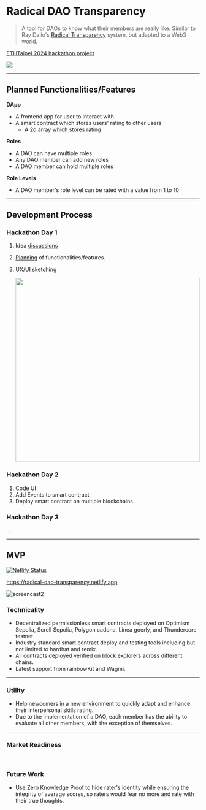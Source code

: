 # Radical DAO Transparency

> A tool for DAOs to know what their members are really like. Similar to Ray Dalio's [Radical Transparency](https://www.youtube.com/watch?v=3kUQlAUoDPw#t=13m10s) system, but adapted to a Web3 world.

[ETHTaipei 2024 hackathon project](https://taikai.network/ethtaipei/hackathons/hackathon-2024/projects/cltxxre4v0dxrwc01dvzpubvt)

![](https://taikai.azureedge.net/nCDM8OtyC2WZ5YH-WlKvrr9k5i6XfaYOauEhsQsIS5Y/rs:fit:1920:0:0/aHR0cHM6Ly9zdG9yYWdlLmdvb2dsZWFwaXMuY29tL3RhaWthaS1zdG9yYWdlL2ltYWdlcy9hMWE3NTI1MC1lNWI2LTExZWUtYjcyZi1lZGQxNmZlNjM1MWNTY3JlZW5zaG90IDIwMjQtMDMtMTkgMTM0OTE1LnBuZw)

---

## Planned Functionalities/Features

**DApp**

- A frontend app for user to interact with
- A smart contract which stores users' rating to other users
  - A 2d array which stores rating

**Roles**

- A DAO can have multiple roles
- Any DAO member can add new roles
- A DAO member can hold multiple roles

**Role Levels**

- A DAO member's role level can be rated with a value from 1 to 10

---

## Development Process

### Hackathon Day 1

1. Idea [discussions](https://github.com/jo-elimu/ethtaipei2024-hackathon/discussions)
2. [Planning](https://github.com/jo-elimu/ethtaipei2024-hackathon/tree/main?tab=readme-ov-file#planned-functionalitiesfeatures) of functionalities/features.
3. UX/UI sketching

   <img src="https://github.com/jo-elimu/ethtaipei2024-hackathon/assets/1451036/88b2e931-f578-4284-a619-1fc2c02e15fd" width="480" />

### Hackathon Day 2

1. Code UI
2. Add Events to smart contract
3. Deploy smart contract on multiple blockchains

### Hackathon Day 3

...

---

## MVP

[![Netlify Status](https://api.netlify.com/api/v1/badges/e1e35207-0868-4b9b-8ea1-11cad4196107/deploy-status)](https://app.netlify.com/sites/radical-dao-transparency/deploys)

https://radical-dao-transparency.netlify.app

![screencast2](https://github.com/jo-elimu/ethtaipei2024-hackathon/assets/1451036/b77de0d2-33dd-4f84-b82a-5ac7acc517c2)

### Technicality

* Decentralized permissionless smart contracts deployed on Optimism Sepolia, Scroll Sepolia, Polygon cadona, Linea goerly, and Thundercore testnet.
* Industry standard smart contract deploy and testing tools including but not limited to hardhat and remix.
* All contracts deployed verified on block explorers across different chains.
* Latest support from rainbowKit and Wagmi.

---

### Utility

* Help newcomers in a new environment to quickly adapt and enhance their interpersonal skills rating.
* Due to the implementation of a DAO, each member has the ability to evaluate all other members, with the exception of themselves.
---

### Market Readiness

...

### Future Work

* Use Zero Knowledge Proof to hide rater's identity while ensuring the integrity of average scores, so raters would fear no more and rate with their true thoughts.